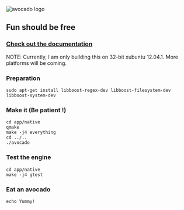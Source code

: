 ![avocado logo](https://raw.github.com/cha0s/avocado/master/resource/image/avocado.png)

## Fun should be free

### [Check out the documentation](http://cha0s.github.com/avocado/index.html)

NOTE: Currently, I am only building this on 32-bit xubuntu 12.04.1. More platforms will be coming.

### Preparation

	sudo apt-get install libboost-regex-dev libboost-filesystem-dev libboost-system-dev

### Make it (Be patient !)

	cd app/native
	qmake
	make -j4 everything
	cd ../..
	./avocado
	
### Test the engine

	cd app/native
	make -j4 gtest
	
### Eat an avocado

	echo Yummy!
